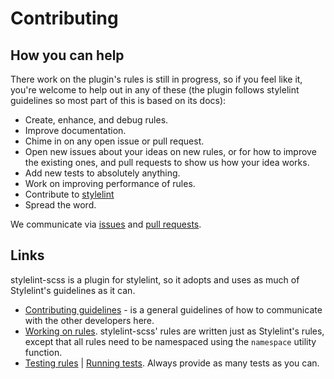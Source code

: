 # Contributing

## How you can help

There work on the plugin's rules is still in progress, so if you feel like it, you're welcome to help out in any of these (the plugin follows stylelint guidelines so most part of this is based on its docs):

* Create, enhance, and debug rules.
* Improve documentation.
* Chime in on any open issue or pull request.
* Open new issues about your ideas on new rules, or for how to improve the existing ones, and pull requests to show us how your idea works.
* Add new tests to absolutely anything.
* Work on improving performance of rules.
* Contribute to [stylelint](https://github.com/stylelint/stylelint)
* Spread the word.

We communicate via [issues](https://github.com/stylelint-scss/stylelint-scss/issues) and [pull requests](https://github.com/stylelint-scss/stylelint-scss/pulls).

## Links

stylelint-scss is a plugin for stylelint, so it adopts and uses as much of Stylelint's guidelines as it can.

* [Contributing guidelines](https://github.com/stylelint/stylelint/blob/master/CONTRIBUTING.md) - is a general guidelines of how to communicate with the other developers here.
* [Working on rules](https://github.com/stylelint/stylelint/blob/master/docs/developer-guide/rules.md). stylelint-scss' rules are written just as Stylelint's rules, except that all rules need to be namespaced using the `namespace` utility function.
* [Testing rules](https://github.com/stylelint/stylelint/blob/master/docs/developer-guide/rule-testers.md) | [Running tests](https://github.com/stylelint/stylelint/blob/master/docs/developer-guide/rules.md#running-tests). Always provide as many tests as you can.
